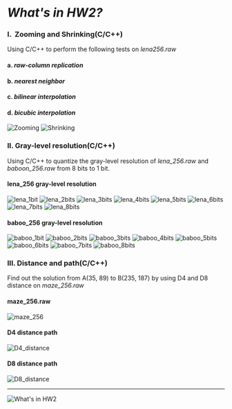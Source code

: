 # *What's in HW2?*

### I.  Zooming and Shrinking(C/C++)

Using C/C++ to perform the following tests on *lena256.raw*

#### a. *raw-column replication*
#### b. *nearest neighbor*
#### c. *bilinear interpolation*
#### d. *bicubic interpolation*

![Zooming](https://github.com/AndyTaiwan/Advanced-Digital-Image-Process/blob/master/Markdown%20Photos/Zooming.PNG)
![Shrinking](https://github.com/AndyTaiwan/Advanced-Digital-Image-Process/blob/master/Markdown%20Photos/Shrinking.PNG)

### II. Gray-level resolution(C/C++)

Using C/C++ to quantize the gray-level resolution of *lena_256.raw* and *baboon_256.raw* from 8 bits to 1 bit.

#### lena_256 gray-level resolution
![lena_1bit](https://github.com/AndyTaiwan/Advanced-Digital-Image-Process/blob/master/Markdown%20Photos/lena_1bit.PNG)
![lena_2bits](https://github.com/AndyTaiwan/Advanced-Digital-Image-Process/blob/master/Markdown%20Photos/lena_2bits.PNG)
![lena_3bits](https://github.com/AndyTaiwan/Advanced-Digital-Image-Process/blob/master/Markdown%20Photos/lena_3bits.PNG)
![lena_4bits](https://github.com/AndyTaiwan/Advanced-Digital-Image-Process/blob/master/Markdown%20Photos/lena_4bits.PNG)
![lena_5bits](https://github.com/AndyTaiwan/Advanced-Digital-Image-Process/blob/master/Markdown%20Photos/lena_5bits.PNG)
![lena_6bits](https://github.com/AndyTaiwan/Advanced-Digital-Image-Process/blob/master/Markdown%20Photos/lena_6bits.PNG)
![lena_7bits](https://github.com/AndyTaiwan/Advanced-Digital-Image-Process/blob/master/Markdown%20Photos/lena_7bits.PNG)
![lena_8bits](https://github.com/AndyTaiwan/Advanced-Digital-Image-Process/blob/master/Markdown%20Photos/lena_8bits.PNG)

#### baboo_256 gray-level resolution
![baboo_1bit](https://github.com/AndyTaiwan/Advanced-Digital-Image-Process/blob/master/Markdown%20Photos/baboo_1bit.PNG)
![baboo_2bits](https://github.com/AndyTaiwan/Advanced-Digital-Image-Process/blob/master/Markdown%20Photos/baboo_2bits.PNG)
![baboo_3bits](https://github.com/AndyTaiwan/Advanced-Digital-Image-Process/blob/master/Markdown%20Photos/baboo_3bits.PNG)
![baboo_4bits](https://github.com/AndyTaiwan/Advanced-Digital-Image-Process/blob/master/Markdown%20Photos/baboo_4bits.PNG)
![baboo_5bits](https://github.com/AndyTaiwan/Advanced-Digital-Image-Process/blob/master/Markdown%20Photos/baboo_5bits.PNG)
![baboo_6bits](https://github.com/AndyTaiwan/Advanced-Digital-Image-Process/blob/master/Markdown%20Photos/baboo_6bits.PNG)
![baboo_7bits](https://github.com/AndyTaiwan/Advanced-Digital-Image-Process/blob/master/Markdown%20Photos/baboo_7bits.PNG)
![baboo_8bits](https://github.com/AndyTaiwan/Advanced-Digital-Image-Process/blob/master/Markdown%20Photos/baboo_8bits.PNG)

### III. Distance and path(C/C++)

Find out the solution from A(35, 89) to B(235, 187) by using D4 and D8 distance on *maze_256.raw*

#### maze_256.raw
![maze_256](https://github.com/AndyTaiwan/Advanced-Digital-Image-Process/blob/master/Markdown%20Photos/maze_256.PNG)

#### D4 distance path
![D4_distance](https://github.com/AndyTaiwan/Advanced-Digital-Image-Process/blob/master/Markdown%20Photos/D4_distance.PNG)

#### D8 distance path
![D8_distance](https://github.com/AndyTaiwan/Advanced-Digital-Image-Process/blob/master/Markdown%20Photos/D8_distance.PNG)

---

![What's in HW2](https://github.com/AndyTaiwan/Advanced-Digital-Image-Process/blob/master/HW2_106318025/ADIP_HW2.jpg)
